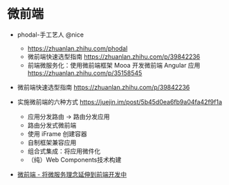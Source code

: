 # 微前端

- phodal-手工艺人 @nice 
    - https://zhuanlan.zhihu.com/phodal
    - 微前端快速选型指南 https://zhuanlan.zhihu.com/p/39842236
    - 前端微服务化：使用微前端框架 Mooa 开发微前端 Angular 应用 https://zhuanlan.zhihu.com/p/35158545

- 微前端快速选型指南 https://zhuanlan.zhihu.com/p/39842236
- 实施微前端的六种方式 https://juejin.im/post/5b45d0ea6fb9a04fa42f9f1a
    - 应用分发路由 -> 路由分发应用 
    - 路由分发式微前端
    - 使用 iFrame 创建容器
    - 自制框架兼容应用
    - 组合式集成：将应用微件化
    - （纯）Web Components技术构建
- [微前端 - 将微服务理念延伸到前端开发中](https://mp.weixin.qq.com/s?__biz=MzU0OTExNzYwNg==&mid=2247483956&idx=1&sn=2988fb0c46c57b076eacef22e782cea9&chksm=fbb589fdccc200eb5e2e7aa2fb2efce7a312e91d117e3693dedab0e01b23a264a03e9449fb55&mpshare=1&scene=1&srcid=1010Af6xZKYACnasTE2tgSqf&key=24c82a51b5991)  